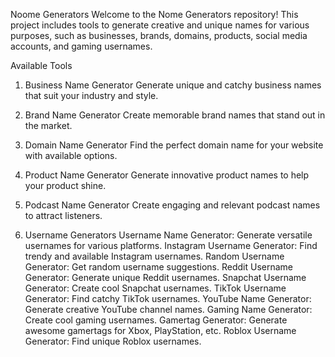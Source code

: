 Noome Generators
Welcome to the Nome Generators repository! This project includes tools to generate creative and unique names for various purposes, such as businesses, brands, domains, products, social media accounts, and gaming usernames.

Available Tools
1. Business Name Generator
Generate unique and catchy business names that suit your industry and style.

2. Brand Name Generator
Create memorable brand names that stand out in the market.

3. Domain Name Generator
Find the perfect domain name for your website with available options.

4. Product Name Generator
Generate innovative product names to help your product shine.

5. Podcast Name Generator
Create engaging and relevant podcast names to attract listeners.

6. Username Generators
Username Name Generator: Generate versatile usernames for various platforms.
Instagram Username Generator: Find trendy and available Instagram usernames.
Random Username Generator: Get random username suggestions.
Reddit Username Generator: Generate unique Reddit usernames.
Snapchat Username Generator: Create cool Snapchat usernames.
TikTok Username Generator: Find catchy TikTok usernames.
YouTube Name Generator: Generate creative YouTube channel names.
Gaming Name Generator: Create cool gaming usernames.
Gamertag Generator: Generate awesome gamertags for Xbox, PlayStation, etc.
Roblox Username Generator: Find unique Roblox usernames.
